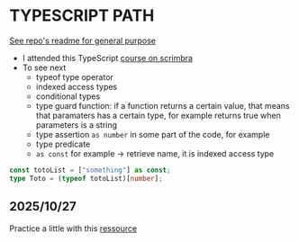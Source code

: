 # TYPESCRIPT PATH

[See repo's readme for general purpose](../README.md)

- I attended this TypeScript [course on scrimbra](../typescript-training-from-free-code-camp)
- To see next
  - typeof type operator 
  - indexed access types 
  - conditional types 
  - type guard function: if a function returns a certain value, that means that paramaters has a certain type, for example returns true when parameters is a string
  - type assertion `as number` in some part of the code, for example 
  - type predicate
  - `as const` for example -> retrieve name, it is indexed access type
```typescript
const totoList = ["something"] as const;
type Toto = (typeof totoList)[number];
```
  
## 2025/10/27
Practice a little with this [ressource](https://typescript-workshop.github.io/typescript-workshop-companion) 